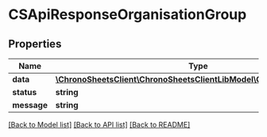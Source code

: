 # CSApiResponseOrganisationGroup

## Properties
Name | Type | Description | Notes
------------ | ------------- | ------------- | -------------
**data** | [**\ChronoSheetsClient\ChronoSheetsClientLibModel\CSOrganisationGroup**](CSOrganisationGroup.md) |  | [optional] 
**status** | **string** |  | [optional] 
**message** | **string** |  | [optional] 

[[Back to Model list]](../README.md#documentation-for-models) [[Back to API list]](../README.md#documentation-for-api-endpoints) [[Back to README]](../README.md)


